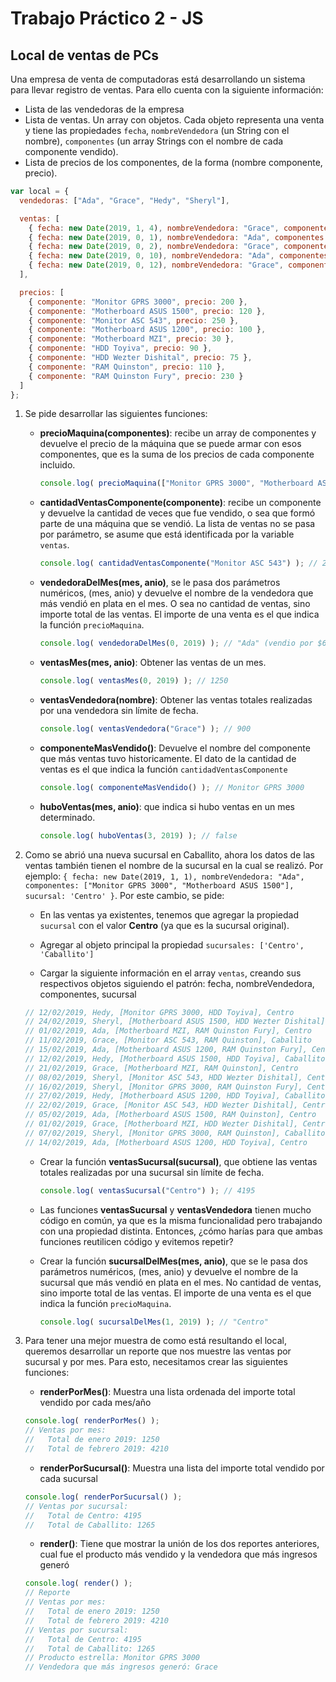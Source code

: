 # Trabajo Práctico 2 - JS

## Local de ventas de PCs

Una empresa de venta de computadoras está desarrollando un sistema para llevar registro de ventas. Para ello cuenta con la siguiente información:

  * Lista de las vendedoras de la empresa
  * Lista de ventas. Un array con objetos. Cada objeto representa una venta y tiene las propiedades `fecha`, `nombreVendedora` (un String con el nombre), `componentes` (un array Strings con el nombre de cada componente vendido).
  * Lista de precios de los componentes, de la forma (nombre componente, precio).

```js
var local = {
  vendedoras: ["Ada", "Grace", "Hedy", "Sheryl"],

  ventas: [
    { fecha: new Date(2019, 1, 4), nombreVendedora: "Grace", componentes: ["Monitor GPRS 3000", "Motherboard ASUS 1500"] },
    { fecha: new Date(2019, 0, 1), nombreVendedora: "Ada", componentes: ["Monitor GPRS 3000", "Motherboard ASUS 1500"] },
    { fecha: new Date(2019, 0, 2), nombreVendedora: "Grace", componentes: ["Monitor ASC 543", "Motherboard MZI"] },
    { fecha: new Date(2019, 0, 10), nombreVendedora: "Ada", componentes: ["Monitor ASC 543", "Motherboard ASUS 1200"] },
    { fecha: new Date(2019, 0, 12), nombreVendedora: "Grace", componentes: ["Monitor GPRS 3000", "Motherboard ASUS 1200"] }
  ],

  precios: [
    { componente: "Monitor GPRS 3000", precio: 200 },
    { componente: "Motherboard ASUS 1500", precio: 120 },
    { componente: "Monitor ASC 543", precio: 250 },
    { componente: "Motherboard ASUS 1200", precio: 100 },
    { componente: "Motherboard MZI", precio: 30 },
    { componente: "HDD Toyiva", precio: 90 },
    { componente: "HDD Wezter Dishital", precio: 75 },
    { componente: "RAM Quinston", precio: 110 },
    { componente: "RAM Quinston Fury", precio: 230 }
  ]
};
```

1. Se pide desarrollar las siguientes funciones:
    * **precioMaquina(componentes)**: recibe un array de componentes y devuelve el precio de la máquina que se puede armar con esos componentes, que es la suma de los precios de cada componente incluido.
      ```js
      console.log( precioMaquina(["Monitor GPRS 3000", "Motherboard ASUS 1500"]) ); // 320 ($200 del monitor + $120 del motherboard)
      ```

    * **cantidadVentasComponente(componente)**: recibe un componente y devuelve la cantidad de veces que fue vendido, o sea que formó parte de una máquina que se vendió. La lista de ventas no se pasa por parámetro, se asume que está identificada por la variable `ventas`.
      ```js
      console.log( cantidadVentasComponente("Monitor ASC 543") ); // 2
      ```

    * **vendedoraDelMes(mes, anio)**, se le pasa dos parámetros numéricos, (mes, anio) y devuelve el nombre de la vendedora que más vendió en plata en el mes. O sea no cantidad de ventas, sino importe total de las ventas. El importe de una venta es el que indica la función `precioMaquina`.
      ```js
      console.log( vendedoraDelMes(0, 2019) ); // "Ada" (vendio por $670, una máquina de $320 y otra de $350)
      ```

    * **ventasMes(mes, anio)**: Obtener las ventas de un mes.
      ```js
      console.log( ventasMes(0, 2019) ); // 1250
      ```

    * **ventasVendedora(nombre)**: Obtener las ventas totales realizadas por una vendedora sin límite de fecha.
      ```js
      console.log( ventasVendedora("Grace") ); // 900
      ```

    * **componenteMasVendido()**: Devuelve el nombre del componente que más ventas tuvo historicamente. El dato de la cantidad de ventas es el que indica la función `cantidadVentasComponente`
      ```js
      console.log( componenteMasVendido() ); // Monitor GPRS 3000
      ```

    * **huboVentas(mes, anio)**: que indica si hubo ventas en un mes determinado.
      ```js
      console.log( huboVentas(3, 2019) ); // false
      ```


2. Como se abrió una nueva sucursal en Caballito, ahora los datos de las ventas también tienen el nombre de la sucursal en la cual se realizó. Por ejemplo: `{ fecha: new Date(2019, 1, 1), nombreVendedora: "Ada", componentes: ["Monitor GPRS 3000", "Motherboard ASUS 1500"], sucursal: 'Centro' }`. Por este cambio, se pide:
    * En las ventas ya existentes, tenemos que agregar la propiedad `sucursal` con el valor **Centro** (ya que es la sucursal original).

    * Agregar al objeto principal la propiedad `sucursales: ['Centro', 'Caballito']`

    * Cargar la siguiente información en el array `ventas`, creando sus respectivos objetos siguiendo el patrón: fecha, nombreVendedora, componentes, sucursal
    ```js
    // 12/02/2019, Hedy, [Monitor GPRS 3000, HDD Toyiva], Centro
    // 24/02/2019, Sheryl, [Motherboard ASUS 1500, HDD Wezter Dishital], Caballito
    // 01/02/2019, Ada, [Motherboard MZI, RAM Quinston Fury], Centro
    // 11/02/2019, Grace, [Monitor ASC 543, RAM Quinston], Caballito
    // 15/02/2019, Ada, [Motherboard ASUS 1200, RAM Quinston Fury], Centro
    // 12/02/2019, Hedy, [Motherboard ASUS 1500, HDD Toyiva], Caballito
    // 21/02/2019, Grace, [Motherboard MZI, RAM Quinston], Centro
    // 08/02/2019, Sheryl, [Monitor ASC 543, HDD Wezter Dishital], Centro
    // 16/02/2019, Sheryl, [Monitor GPRS 3000, RAM Quinston Fury], Centro
    // 27/02/2019, Hedy, [Motherboard ASUS 1200, HDD Toyiva], Caballito
    // 22/02/2019, Grace, [Monitor ASC 543, HDD Wezter Dishital], Centro
    // 05/02/2019, Ada, [Motherboard ASUS 1500, RAM Quinston], Centro
    // 01/02/2019, Grace, [Motherboard MZI, HDD Wezter Dishital], Centro
    // 07/02/2019, Sheryl, [Monitor GPRS 3000, RAM Quinston], Caballito
    // 14/02/2019, Ada, [Motherboard ASUS 1200, HDD Toyiva], Centro
    ```

    * Crear la función **ventasSucursal(sucursal)**, que obtiene las ventas totales realizadas por una sucursal sin límite de fecha.
      ```js
      console.log( ventasSucursal("Centro") ); // 4195
      ```

    * Las funciones **ventasSucursal** y **ventasVendedora** tienen mucho código en común, ya que es la misma funcionalidad pero trabajando con una propiedad distinta. Entonces, ¿cómo harías para que ambas funciones reutilicen código y evitemos repetir?

    * Crear la función **sucursalDelMes(mes, anio)**, que se le pasa dos parámetros numéricos, (mes, anio) y devuelve el nombre de la sucursal que más vendió en plata en el mes. No cantidad de ventas, sino importe total de las ventas. El importe de una venta es el que indica la función `precioMaquina`.
      ```js
      console.log( sucursalDelMes(1, 2019) ); // "Centro"
      ```

3. Para tener una mejor muestra de como está resultando el local, queremos desarrollar un reporte que nos muestre las ventas por sucursal y por mes. Para esto, necesitamos crear las siguientes funciones:
    * **renderPorMes()**: Muestra una lista ordenada del importe total vendido por cada mes/año
    ```js
    console.log( renderPorMes() );
    // Ventas por mes:
    //   Total de enero 2019: 1250
    //   Total de febrero 2019: 4210
    ```

    * **renderPorSucursal()**: Muestra una lista del importe total vendido por cada sucursal
    ```js
    console.log( renderPorSucursal() );
    // Ventas por sucursal:
    //   Total de Centro: 4195
    //   Total de Caballito: 1265
    ```

    * **render()**: Tiene que mostrar la unión de los dos reportes anteriores, cual fue el producto más vendido y la vendedora que más ingresos generó
    ```js
    console.log( render() );
    // Reporte
    // Ventas por mes:
    //   Total de enero 2019: 1250
    //   Total de febrero 2019: 4210
    // Ventas por sucursal:
    //   Total de Centro: 4195
    //   Total de Caballito: 1265
    // Producto estrella: Monitor GPRS 3000
    // Vendedora que más ingresos generó: Grace
    ```
